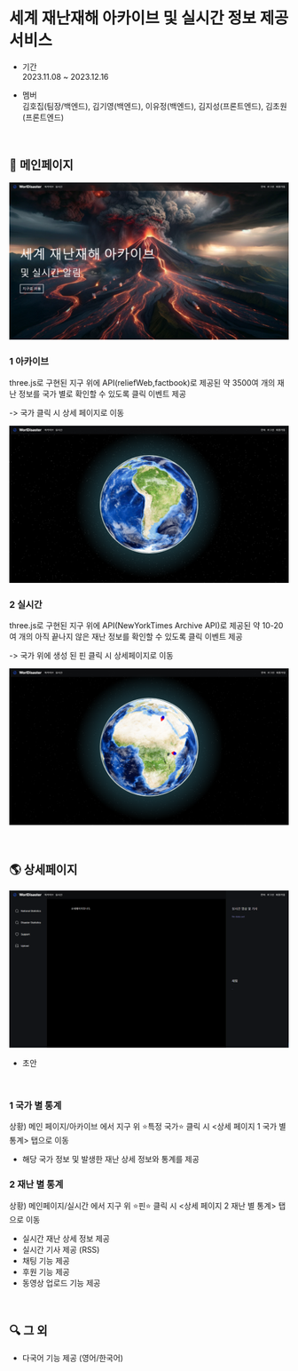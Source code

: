 # 세계 재난재해 아카이브 및 실시간 정보 제공 서비스

- 기간 <br>
2023.11.08 ~ 2023.12.16

- 멤버 <br>
김호집(팀장/백엔드), 김기영(백엔드), 이유정(백엔드), 김지성(프론트엔드), 김초원(프론트엔드)

<br>

## 🌌 메인페이지

![메인페이지](./public/메인페이지.png)

### 1 아카이브
three.js로 구현된 지구 위에 API(reliefWeb,factbook)로 제공된 약 3500여 개의 재난 정보를 국가 별로 확인할 수 있도록 클릭 이벤트 제공
<br>

-> 국가 클릭 시 상세 페이지로 이동

![아카이브](./public/아카이브.png)

### 2 실시간
three.js로 구현된 지구 위에 API(NewYorkTimes Archive API)로 제공된 약 10-20여 개의 아직 끝나지 않은 재난 정보를 확인할 수 있도록 클릭 이벤트 제공
<br>

-> 국가 위에 생성 된 핀 클릭 시 상세페이지로 이동

![실시간](./public/실시간.png)

<br>

## 🌎 상세페이지

![상세페이지](./public/상세페이지.png)
- 초안

<br>

### 1 국가 별 통계
상황) 메인 페이지/아카이브 에서 지구 위 ⭐특정 국가⭐ 클릭 시 <상세 페이지 1 국가 별 통계> 탭으로 이동

- 해당 국가 정보 및 발생한 재난 상세 정보와 통계를 제공

### 2 재난 별 통계
상황) 메인페이지/실시간 에서 지구 위 ⭐핀⭐ 클릭 시 <상세 페이지 2 재난 별 통계> 탭으로 이동

- 실시간 재난 상세 정보 제공
- 실시간 기사 제공 (RSS)
- 채팅 기능 제공
- 후원 기능 제공
- 동영상 업로드 기능 제공

<br>

## 🔍 그 외

- 다국어 기능 제공 (영어/한국어)